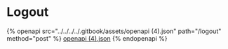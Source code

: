 # Logout

{% openapi src="../../../../.gitbook/assets/openapi (4).json" path="/logout" method="post" %}
[openapi (4).json](<../../../../.gitbook/assets/openapi (4).json>)
{% endopenapi %}
